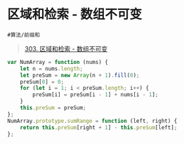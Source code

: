 
# 区域和检索 - 数组不可变

`#算法/前缀和` 

> [303. 区域和检索 - 数组不可变](https://leetcode.cn/problems/range-sum-query-immutable/)


```javascript
var NumArray = function (nums) {
    let n = nums.length;
    let preSum = new Array(n + 1).fill(0);
    preSum[0] = 0;
    for (let i = 1; i < preSum.length; i++) {
        preSum[i] = preSum[i - 1] + nums[i - 1];
    }
    this.preSum = preSum;
};
NumArray.prototype.sumRange = function (left, right) {
    return this.preSum[right + 1] - this.preSum[left];
};

```